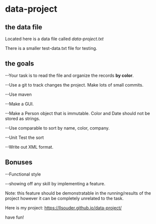 # data-project

## the data file
Located here is a data file called *data-project.txt* 

There is a smaller test-data.txt file for testing.

## the goals

--Your task is to read the file and organize the records **by color**.

--Use a git to track changes the project. Make lots of small commits.
 
--Use maven

--Make a GUI.

--Make a Person object that is immutable. Color and Date should not be stored as strings.

--Use comparable to sort by name, color, company.

 --Unit Test the sort
 
 --Write out XML format.

## Bonuses
  
  --Functional style
  
  --showing off any skill by implementing a feature.
  
   Note: this feature should be demonstratable in the running/results of the project however it can be completely unrelated to the task.

Here is my project:
https://llsouder.github.io/data-project/


have fun!

